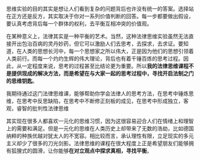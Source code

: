 思维实验的目的其实是想让人们看到复杂的问题背后也许没有统一的答案。选择站在正方还是反方，其实取决于你对一系列价值判断的回答。每一步都要做出假设，要认真考虑背后每一个群体的权利，去平衡互相冲突的价值观。

在某种意义上，法律其实是一种平衡的艺术。当然，这种法律思维实验虽然无法直接开出包治百病的灵丹妙药，但它可以激励人们去思考，去探求，去求证。要知道，在人类的思想长河中，每一个思想家之所以伟大，正是因为他们的思想引领着人类前行。而每一个灼灼生辉的伟大理论，背后也有着千锤百炼的思考过程。因此，从一定程度来说，思考的过程甚至比结论更为重要。所以**我的法律思维课程不是提供现成的解决方法，而是希望在与大家一起的思考过程中，寻找开启法制之门的思维钥匙**。

我期待通过这门法律思维课，能够帮助你学会法律人的思考方法，在思考中锤炼思维，在思考中反思缺陷，在思考中不断修正刻板的成见，在思考中形成独立，客观，睿智的批判性法律思维

其实现在很多人都喜欢一元化的思维习惯，因为这很容易迎合人们在情绪上和理智上的需要和满足。但是一元化的思维在人类历史上却带来了无数的浩劫，比如德国纳粹的种族优越对犹太人的不宽容。相比较而言，承认理性有限，立足现实的多元主义却少了很多的刀光剑影。法律思维的课程在很大程度上正是希望朋友们能够拥有狐狸式的圆滑，让你能够**在对立观点中探求真相，寻找平衡**。

